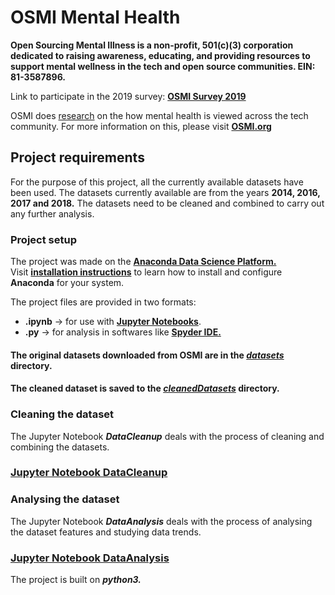 # OSMI Mental Health

**Open Sourcing Mental Illness is a non-profit, 501(c)(3) corporation dedicated to raising awareness, educating, and providing resources to support mental wellness in the tech and open source communities. EIN: 81-3587896.**

Link to participate in the 2019 survey: [**OSMI Survey 2019**](https://osmi.typeform.com/to/E1aoi6)

OSMI does [research](https://osmihelp.org/research) on the how mental health is viewed across the tech community. For more information on this, please visit [**OSMI.org**](https://osmihelp.org/)

## Project requirements
 For the purpose of this project, all the currently available datasets have been used. The datasets currently available are from the years **2014, 2016, 2017 and 2018.**
The datasets need to be cleaned and combined to carry out any further analysis.  
  
### Project setup  
The project was made on the [**Anaconda Data Science Platform.**](https://www.anaconda.com/)   
Visit [**installation instructions**](https://docs.anaconda.com/anaconda/install/) to learn how to install and configure **Anaconda** for your system.
  
The project files are provided in two formats:

+ **.ipynb** -> for use with [**Jupyter Notebooks**](https://jupyter.org/).
+ **.py** -> for analysis in softwares like [**Spyder IDE.**](https://www.spyder-ide.org/)


#### The original datasets downloaded from OSMI are in the [***datasets***](./datasets) directory.  
#### The cleaned dataset is saved to the [***cleanedDatasets***](./cleanedDatasets) directory.


### Cleaning the dataset

The Jupyter Notebook ***DataCleanup*** deals with the process of cleaning and combining the datasets.

### [**Jupyter Notebook DataCleanup**](./DataCleanup.ipynb)

### Analysing the dataset

The Jupyter Notebook ***DataAnalysis*** deals with the process of analysing the dataset features and studying data trends.
### [**Jupyter Notebook DataAnalysis**](./DataAnalysis.ipynb)

The project is built on ***python3.***

